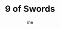 ---
# hugo new --kind tarot-card content/projects/tarot/cards/suit-number.md
# basics
title     		 : "9 of Swords"
token					 : 'swords-09'
card_type			 : '' # major, minor, court
layout				 : "tarot-card"
author    		 : 'me'
one_liner 		 : "Remorse, worry, distraught, conclusion"
alt_names			 : ['Cruelty', 'Anguish']
images				 : ['/assets/images/tarot/rws/rw-swords-09.jpg']
keywords			 : ['remorse', 'worry', 'distraught', 'conclusion']
url						 : 'tarot/cards/swords-09'
aliases				 : []

# password: 'foolish journey'
dropbox				 : ''

meaning_light  : "Refusing to worry about what you cannot control. Rejecting anxiety. Judging your own performance with kindness and gentleness. Using meditation to quiet a troubled mind. Confronting nightmares and fears. Drawing a conclusion and putting an issue out of your mind."

meaning_shadow : "Torturing yourself with regrets. Second-guessing your every move. Beating yourself up for your mistakes. Depression. Obsessing on errors and overlooked details. Refusing to handle stress in healthy ways. Ruining your ability to appreciate the present by dwelling on the past. Debating irreversible decisions."

# more detail
correspondence_planet 			: "Mars"
correspondence_astrological : "Gemini"
correspondence_affirmation  : "I do not worry about what I cannot control."
correspondence_story 				: "The main character agonizes over a past mistake."

advice_relationships 	 : "Comparing your current relationship to past or fantasy relationships is a formula for discontent and depression. Rather than wring your hands, say what’s on your mind. Don’t allow your past mistakes to smother your delight in the present."

advice_work 					 : "The blame game can gobble up unlimited hours and energy; don’t play it. Review errors only with an eye toward improving future performance. Instead of dwelling on missed opportunities, define what must be done to create new ones."

advice_spirituality 	 : "Everyone has regrets. Rather than be strangled by them, use your regrets as a means of enhancing empathy for others. Understanding that we’ve all made mistakes can help us remember to cut everyone a little slack. Use your pain to gain insight into the pain others feel."

advice_personal_growth : "Worry wastes energy. If something happens, it happens; the energy expended on worry won’t change a thing. Do what you can do, and let the Universe handle the rest. Maturity dictates letting go of unhealthy obsessions and learning to be happy with the here and now."

advice_fortune_telling : "If you take the action you’re considering now, you’ll be sorry in the future."

questions	: ["Logic has taken you as far as it can; beyond this point, all you can do is call into question (and devalue) the good work you’ve done. It may well be time for you to make a choice—and stick with it!", "What role does worry play in your current situation?", "To what other ends might you devote the energy you’re giving to anxiety?", "How can you know when it’s time to stop thinking and start acting?"]

# referenced in the symbols.toml data file
symbols	  : ['9', 'swords', 'rack-of-swords', 'distraught-figure']

# metadata
suppress_topnav : true
related_cards 	: []

---